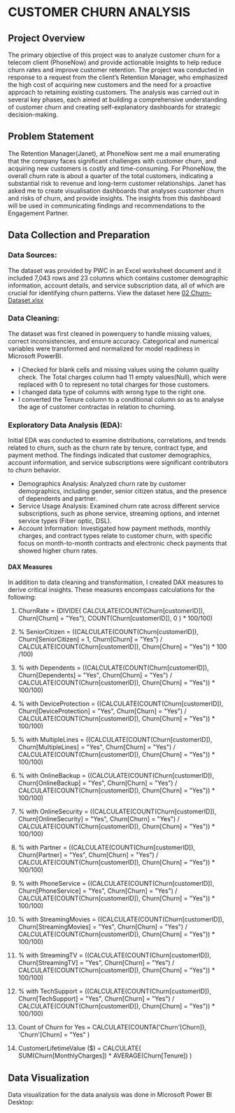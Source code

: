 # CUSTOMER CHURN ANALYSIS 

## Project Overview
The primary objective of this project was to analyze customer churn for a telecom client (PhoneNow) and provide actionable insights to help reduce churn rates and improve customer retention. The project was conducted in response to a request from the client’s Retention Manager, who emphasized the high cost of acquiring new customers and the need for a proactive approach to retaining existing customers.
The analysis was carried out in several key phases, each aimed at building a comprehensive understanding of customer churn and creating self-explanatory dashboards for strategic decision-making.

## Problem Statement
The Retention Manager(Janet), at PhoneNow sent me a mail enumerating that the company faces significant challenges with customer churn, and acquiring new customers is costly and time-consuming. For PhoneNow, the overall churn rate is about a quarter of the total customers, indicating a substantial risk to revenue and long-term customer relationships. Janet has asked me to create visualisation dashboards that analyses customer churn and risks of churn, and provide insights. The insights from this dashboard will be used in communicating findings and recommendations to the Engagement Partner.

## Data Collection and Preparation
### Data Sources: 
The dataset was provided by PWC in an Excel worksheet document and it included 7,043 rows and 23 columns which contains customer demographic information, account details, and service subscription data, all of which are crucial for identifying churn patterns. View the dataset here [02 Churn-Dataset.xlsx](https://github.com/user-attachments/files/17340030/02.Churn-Dataset.xlsx)

### Data Cleaning: 
The dataset was first cleaned in powerquery to handle missing values, correct inconsistencies, and ensure accuracy. Categorical and numerical variables were transformed and  normalized for model readiness in Microsoft PowerBI.

- I Checked for blank cells and missing values using the column quality check. The Total charges column had 11 empty values(Null), which were replaced with 0 to represent no total charges for those customers.
- I changed data type of columns with wrong type to the right one.
- I converted the Tenure column to a conditional column so as to analyse the age of customer contractas in relation to churning. 

### Exploratory Data Analysis (EDA): 
Initial EDA was conducted to examine distributions, correlations, and trends related to churn, such as the churn rate by tenure, contract type, and payment method. The findings indicated that customer demographics, account information, and service subscriptions were significant contributors to churn behavior.
- Demographics Analysis: Analyzed churn rate by customer demographics, including gender, senior citizen status, and the presence of dependents and partner.
- Service Usage Analysis: Examined churn rate across different service subscriptions, such as phone service, streaming options, and internet service types (Fiber optic, DSL).
- Account Information: Investigated how payment methods, monthly charges, and contract types relate to customer churn, with specific focus on month-to-month contracts and 
  electronic check payments that showed higher churn rates.

#### DAX Measures
In addition to data cleaning and transformation, I created DAX measures to derive critical insights. These measures encompass calculations for the following:

1. ChurnRate = 
(DIVIDE(
    CALCULATE(COUNT(Churn[customerID]), Churn[Churn] = "Yes"),
    COUNT(Churn[customerID]),
    0
) * 100/100)

2. % SeniorCitizen = 
((CALCULATE(COUNT(Churn[customerID]), Churn[SeniorCitizen] = 1, Churn[Churn] = "Yes") / 
CALCULATE(COUNT(Churn[customerID]), Churn[Churn] = "Yes")) * 100 /100)

3. % with Dependents = 
((CALCULATE(COUNT(Churn[customerID]), Churn[Dependents] = "Yes", Churn[Churn] = "Yes") / 
CALCULATE(COUNT(Churn[customerID]), Churn[Churn] = "Yes")) * 100/100)

4. % with DeviceProtection = 
((CALCULATE(COUNT(Churn[customerID]), Churn[DeviceProtection] = "Yes", Churn[Churn] = "Yes") / 
CALCULATE(COUNT(Churn[customerID]), Churn[Churn] = "Yes")) * 100/100)

5. % with MultipleLines = 
((CALCULATE(COUNT(Churn[customerID]), Churn[MultipleLines] = "Yes", Churn[Churn] = "Yes") / 
CALCULATE(COUNT(Churn[customerID]), Churn[Churn] = "Yes")) * 100/100)

6. % with OnlineBackup = 
((CALCULATE(COUNT(Churn[customerID]), Churn[OnlineBackup] = "Yes", Churn[Churn] = "Yes") / 
CALCULATE(COUNT(Churn[customerID]), Churn[Churn] = "Yes")) * 100/100)

7. % with OnlineSecurity = 
((CALCULATE(COUNT(Churn[customerID]), Churn[OnlineSecurity] = "Yes", Churn[Churn] = "Yes") / 
CALCULATE(COUNT(Churn[customerID]), Churn[Churn] = "Yes")) * 100/100)

8. % with Partner = 
((CALCULATE(COUNT(Churn[customerID]), Churn[Partner] = "Yes", Churn[Churn] = "Yes") / 
CALCULATE(COUNT(Churn[customerID]), Churn[Churn] = "Yes")) * 100/100)

9. % with PhoneService = 
((CALCULATE(COUNT(Churn[customerID]), Churn[PhoneService] = "Yes", Churn[Churn] = "Yes") / 
CALCULATE(COUNT(Churn[customerID]), Churn[Churn] = "Yes")) * 100/100)

10. % with StreamingMovies = 
((CALCULATE(COUNT(Churn[customerID]), Churn[StreamingMovies] = "Yes", Churn[Churn] = "Yes") / 
CALCULATE(COUNT(Churn[customerID]), Churn[Churn] = "Yes")) * 100/100)

11. % with StreamingTV = 
((CALCULATE(COUNT(Churn[customerID]), Churn[StreamingTV] = "Yes", Churn[Churn] = "Yes") / 
CALCULATE(COUNT(Churn[customerID]), Churn[Churn] = "Yes")) * 100/100)

12. % with TechSupport = 
((CALCULATE(COUNT(Churn[customerID]), Churn[TechSupport] = "Yes", Churn[Churn] = "Yes") / 
CALCULATE(COUNT(Churn[customerID]), Churn[Churn] = "Yes")) * 100/100)

13. Count of Churn for Yes = 
CALCULATE(COUNTA('Churn'[Churn]), 'Churn'[Churn] = "Yes" )

14. CustomerLifetimeValue ($) = 
CALCULATE(
    SUM(Churn[MonthlyCharges]) * AVERAGE(Churn[Tenure])
)

## Data Visualization
Data visualization for the data analysis was done in Microsoft Power BI Desktop:


